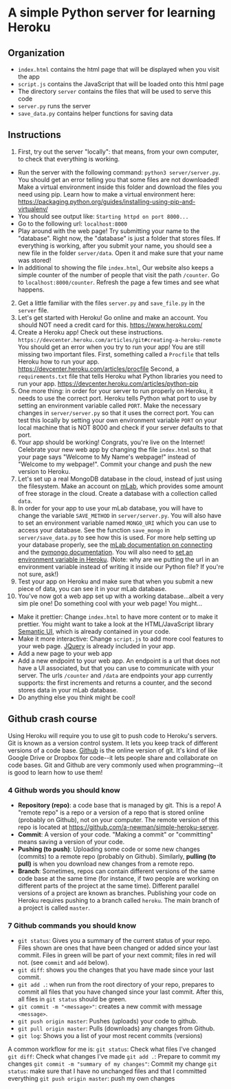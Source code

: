 # A simple Python server for learning Heroku

## Organization 

- `index.html` contains the html page that will be displayed when you visit the app 
- `script.js` contains the JavaScript that will be loaded onto this html page
-  The directory `server` contains the files that will be used to serve this code
  - `server.py` runs the server
  - `save_data.py` contains helper functions for saving data 

## Instructions 

1. First, try out the server "locally": that means, from your own computer, to check that everything is working. 
  - Run the server with the following command: `python3 server/server.py`. You should get an error telling you that some files are not downloaded! Make a virtual environment inside this folder and download the files you need using pip. Learn how to make a virtual environment here: https://packaging.python.org/guides/installing-using-pip-and-virtualenv/
  - You should see output like: `Starting httpd on port 8000...`
  - Go to the following url: `localhost:8000`
  - Play around with the web page! Try submitting your name to the "database". Right now, the "database" is just a folder that stores files. If everything is working, after you submit your name, you should see a new file in the folder `server/data`. Open it and make sure that your name was stored! 
  - In additional to showing the file `index.html`, Our website also keeps a simple counter of the number of people that visit the path `/counter`. Go to `localhost:8000/counter`. Refresh the page a few times and see what happens. 
2. Get a little familiar with the files `server.py` and `save_file.py` in the `server` file.
3. Let's get started with Heroku! Go online and make an account. You should NOT need a credit card for this. 
https://www.heroku.com/
4. Create a Heroku app! Check out these instructions. 
`https://devcenter.heroku.com/articles/git#creating-a-heroku-remote`
You should get an error when you try to run your app! You are still missing two
important files. 
First, something called a `Procfile` that tells Heroku how to run your app. 
https://devcenter.heroku.com/articles/procfile
Second, a `requirements.txt` file that tells Heroku what Python libraries you need to run your app. 
https://devcenter.heroku.com/articles/python-pip
5. One more thing: in order for your server to run properly on Heroku, it needs to use the correct port. Heroku tells Python what port to use by setting an environment variable called `PORT`. Make the necessary changes in `server/server.py` so that it uses the correct port. You can test this locally by setting your own environment variable `PORT` on your local machine that is NOT 8000 and check if your server defaults to that port. 
6. Your app should be working! Congrats, you're live on the Internet! Celebrate your new web app by changing the file `index.html` so that your page says "Welcome to My Name's webpage!" instead of "Welcome to my webpage!". Commit your change and push the new version to Heroku. 
7. Let's set up a real MongoDB database in the cloud, instead of just using the filesystem. Make an account on [mLab](https://mlab.com/), which provides some amount of free storage in the cloud. Create a database with a collection called `data`. 
8. In order for your app to use your mLab database, you will have to change the variable `SAVE_METHOD` in `server/server.py`. You will also have to set an environment variable named `MONGO_URI` which you can use to access your database. See the function `save_mongo` in `server/save_data.py` to see how this is used. For more help setting up your database properly, see the [mLab documentation on connecting](https://docs.mlab.com/connecting/) and the [pymongo documentation](https://api.mongodb.com/python/current/). You will also need to [set an environment variable in Heroku](https://devcenter.heroku.com/articles/config-vars). (Note: why are we putting the url in an environment variable instead of writing it inside our Python file? If you're not sure, ask!)
9. Test your app on Heroku and make sure that when you submit a new piece of data, you can see it in your mLab database. 
10. You've now got a web app set up with a working database...albeit a very sim ple one! Do something cool with your web page! You might...
- Make it prettier: Change `index.html` to have more content or to make it prettier. You might want to take a look at the HTML/JavaScript library [Semantic UI](https://semantic-ui.com/), which is already contained in your code. 
- Make it more interactive: Change `script.js` to add more cool features to your web page. [JQuery](https://jquery.com/) is already included in your app. 
- Add a new page to your web app
- Add a new endpoint to your web app. An endpoint is a url that does not have a UI associated, but that you can use to communicate with your server. The urls `/counter` and `/data` are endpoints your app currently supports: the first increments and returns a counter, and the second stores data in your mLab database. 
- Do anything else you think might be cool! 

## Github crash course

Using Heroku will require you to use git to push code to Heroku's servers. Git is known as a version control system. It lets you keep track of different versions of a code base. [Github](https://github.com/) is the online version of git. It's kind of like Google Drive or Dropbox for code--it lets people share and collaborate on code bases. Git and Github are very commonly used when programming--it is good to learn how to use them! 

### 4 Github words you should know

- **Repository (repo)**: a code base that is managed by git. This is a repo! A "remote repo" is a repo or a version of a repo that is stored online (probably on Github), not on your computer. The remote version of this repo is located at https://github.com/a-newman/simple-heroku-server. 
- **Commit**: A version of your code. "Making a commit" or "committing" means saving a version of your code. 
- **Pushing (to push)**: Uploading some code or some new changes (commits) to a remote repo (probably on Github). Similarly, **pulling (to pull)** is when you download new changes from a remote repo. 
- **Branch**: Sometimes, repos can contain different versions of the same code base at the same time (for instance, if two people are working on different parts of the project at the same time). Different parallel versions of a project are known as branches. Publishing your code on Heroku requires pushing to a branch called `heroku`. The main branch of a project is called `master`. 

### 7 Github commands you should know

- `git status`: Gives you a summary of the current status of your repo. Files shown are ones that have been changed or added since your last commit. Files in green will be part of your next commit; files in red will not. (see `commit` and `add` below).
- `git diff`: shows you the changes that you have made since your last commit. 
- `git add .`: when run from the root directory of your repo, prepares to commit all files that you have changed since your last commit. After this, all files in `git status` should be green.
- `git commit -m "<message>"`: creates a new commit with message `<message>`.
- `git push origin master`: Pushes (uploads) your code to github.
- `git pull origin master`: Pulls (downloads) any changes from Github.
- `git log`: Shows you a list of your most recent commits (versions)

A common workflow for me is: 
`git status`: Check what files I've changed
`git diff`: Check what changes I've made
`git add .`: Prepare to commit my changes
`git commit -m "summary of my changes"`: Commit my change
`git status`: make sure that I have no unchanged files and that I committed everything
`git push origin master`: push my own changes
